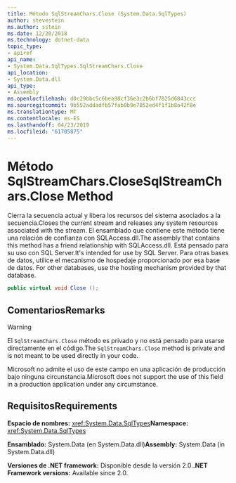 ```yaml
---
title: Método SqlStreamChars.Close (System.Data.SqlTypes)
author: stevestein
ms.author: sstein
ms.date: 12/20/2018
ms.technology: dotnet-data
topic_type:
- apiref
api_name:
- System.Data.SqlTypes.SqlStreamChars.Close
api_location:
- System.Data.dll
api_type:
- Assembly
ms.openlocfilehash: d0c29bbc5c6bea98cf36e3c2b6bf7825d6843ccc
ms.sourcegitcommit: 9b552addadfb57fab0b9e7852ed4f1f1b8a42f8e
ms.translationtype: MT
ms.contentlocale: es-ES
ms.lasthandoff: 04/23/2019
ms.locfileid: "61705875"
---
```

# <a name="sqlstreamcharsclose-method"></a><span data-ttu-id="a8d6e-102">Método SqlStreamChars.Close</span><span class="sxs-lookup"><span data-stu-id="a8d6e-102">SqlStreamChars.Close Method</span></span>

<span data-ttu-id="a8d6e-103">Cierra la secuencia actual y libera los recursos del sistema asociados a la secuencia.</span><span class="sxs-lookup"><span data-stu-id="a8d6e-103">Closes the current stream and releases any system resources associated with the stream.</span></span> <span data-ttu-id="a8d6e-104">El ensamblado que contiene este método tiene una relación de confianza con SQLAccess.dll.</span><span class="sxs-lookup"><span data-stu-id="a8d6e-104">The assembly that contains this method has a friend relationship with SQLAccess.dll.</span></span> <span data-ttu-id="a8d6e-105">Está pensado para su uso con SQL Server.</span><span class="sxs-lookup"><span data-stu-id="a8d6e-105">It's intended for use by SQL Server.</span></span><span data-ttu-id="a8d6e-106"> Para otras bases de datos, utilice el mecanismo de hospedaje proporcionado por esa base de datos.</span><span class="sxs-lookup"><span data-stu-id="a8d6e-106"> For other databases, use the hosting mechanism provided by that database.</span></span>

```csharp
public virtual void Close ();
```

## <a name="remarks"></a><span data-ttu-id="a8d6e-107">Comentarios</span><span class="sxs-lookup"><span data-stu-id="a8d6e-107">Remarks</span></span>

> [!WARNING]
> <span data-ttu-id="a8d6e-108">El `SqlStreamChars.Close` método es privado y no está pensado para usarse directamente en el código.</span><span class="sxs-lookup"><span data-stu-id="a8d6e-108">The `SqlStreamChars.Close` method is private and is not meant to be used directly in your code.</span></span>
>
> <span data-ttu-id="a8d6e-109">Microsoft no admite el uso de este campo en una aplicación de producción bajo ninguna circunstancia.</span><span class="sxs-lookup"><span data-stu-id="a8d6e-109">Microsoft does not support the use of this field in a production application under any circumstance.</span></span>

## <a name="requirements"></a><span data-ttu-id="a8d6e-110">Requisitos</span><span class="sxs-lookup"><span data-stu-id="a8d6e-110">Requirements</span></span>

<span data-ttu-id="a8d6e-111">**Espacio de nombres:** <xref:System.Data.SqlTypes></span><span class="sxs-lookup"><span data-stu-id="a8d6e-111">**Namespace:** <xref:System.Data.SqlTypes></span></span>

<span data-ttu-id="a8d6e-112">**Ensamblado:** System.Data (en System.Data.dll)</span><span class="sxs-lookup"><span data-stu-id="a8d6e-112">**Assembly:** System.Data (in System.Data.dll)</span></span>

<span data-ttu-id="a8d6e-113">**Versiones de .NET framework:** Disponible desde la versión 2.0.</span><span class="sxs-lookup"><span data-stu-id="a8d6e-113">**.NET Framework versions:** Available since 2.0.</span></span>